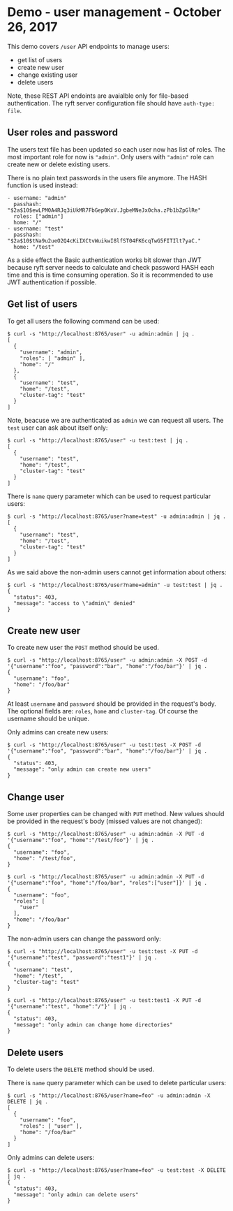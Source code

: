 # Demo - user management - October 26, 2017

This demo covers `/user` API endpoints to manage users:
- get list of users
- create new user
- change existing user
- delete users

Note, these REST API endoints are avaialble only for file-based authentication.
The ryft server configuration file should have `auth-type: file`.


## User roles and password

The users text file has been updated so each user now has list of roles.
The most important role for now is `"admin"`. Only users with `"admin"` role
can create new or delete existing users.

There is no plain text passwords in the users file anymore. The HASH function is
used instead:

```{.yaml}
- username: "admin"
  passhash: "$2a$10$ewLPM0A4RJq3iUkMR7FbGep0KxV.JgbeMNeJx0cha.zPb1bZpGlRe"
  roles: ["admin"]
  home: "/"
- username: "test"
  passhash: "$2a$10$tNa9u2ueO2Q4cKiIXCtvWuikwI8lfST04FK6cqTwG5FITIlt7yaC."
  home: "/test"
```

As a side effect the Basic authentication works bit slower than JWT because
ryft server needs to calculate and check password HASH each time and this is
time consuming operation. So it is recommended to use JWT authentication if possible.


## Get list of users

To get all users the following command can be used:

```{.sh}
$ curl -s "http://localhost:8765/user" -u admin:admin | jq .
[
  {
    "username": "admin",
    "roles": [ "admin" ],
    "home": "/"
  },
  {
    "username": "test",
    "home": "/test",
    "cluster-tag": "test"
  }
]
```

Note, beacuse we are authenticated as `admin` we can request all users.
The `test` user can ask about itself only:

```{.sh}
$ curl -s "http://localhost:8765/user" -u test:test | jq .
[
  {
    "username": "test",
    "home": "/test",
    "cluster-tag": "test"
  }
]
```

There is `name` query parameter which can be used to request particular users:

```{.sh}
$ curl -s "http://localhost:8765/user?name=test" -u admin:admin | jq .
[
  {
    "username": "test",
    "home": "/test",
    "cluster-tag": "test"
  }
]
```

As we said above the non-admin users cannot get information about others:

```{.sh}
$ curl -s "http://localhost:8765/user?name=admin" -u test:test | jq .
{
  "status": 403,
  "message": "access to \"admin\" denied"
}
```


## Create new user

To create new user the `POST` method should be used.

```{.sh}
$ curl -s "http://localhost:8765/user" -u admin:admin -X POST -d '{"username":"foo", "password":"bar", "home":"/foo/bar"}' | jq .
{
  "username": "foo",
  "home": "/foo/bar"
}
```

At least `username` and `password` should be provided in the request's body.
The optional fields are: `roles`, `home` and `cluster-tag`.
Of course the username should be unique.

Only admins can create new users:

```{.sh}
$ curl -s "http://localhost:8765/user" -u test:test -X POST -d '{"username":"foo", "password":"bar", "home":"/foo/bar"}' | jq .
{
  "status": 403,
  "message": "only admin can create new users"
}
```


## Change user

Some user properties can be changed with `PUT` method. New values should be
provided in the request's body (missed values are not changed):

```{.sh}
$ curl -s "http://localhost:8765/user" -u admin:admin -X PUT -d '{"username":"foo", "home":"/test/foo"}' | jq .
{
  "username": "foo",
  "home": "/test/foo",
}

$ curl -s "http://localhost:8765/user" -u admin:admin -X PUT -d '{"username":"foo", "home":"/foo/bar", "roles":["user"]}' | jq .
{
  "username": "foo",
  "roles": [
    "user"
  ],
  "home": "/foo/bar"
}
```

The non-admin users can change the password only:

```{.sh}
$ curl -s "http://localhost:8765/user" -u test:test -X PUT -d '{"username":"test", "password":"test1"}' | jq .
{
  "username": "test",
  "home": "/test",
  "cluster-tag": "test"
}

$ curl -s "http://localhost:8765/user" -u test:test1 -X PUT -d '{"username":"test", "home":"/"}' | jq .
{
  "status": 403,
  "message": "only admin can change home directories"
}
```


## Delete users

To delete users the `DELETE` method should be used.

There is `name` query parameter which can be used to delete particular users:

```{.sh}
$ curl -s "http://localhost:8765/user?name=foo" -u admin:admin -X DELETE | jq .
[
  {
    "username": "foo",
    "roles": [ "user" ],
    "home": "/foo/bar"
  }
]
```

Only admins can delete users:

```{.sh}
$ curl -s "http://localhost:8765/user?name=foo" -u test:test -X DELETE | jq .
{
  "status": 403,
  "message": "only admin can delete users"
}
```
